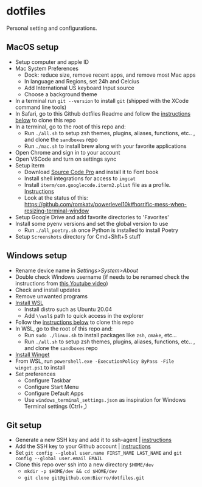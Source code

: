 # dotfiles

Personal setting and configurations.

## MacOS setup

- Setup computer and apple ID
- Mac System Preferences
  - Dock: reduce size, remove recent apps, and remove most Mac apps
  - In language and Regions, set 24h and Celcius
  - Add International US keyboard Input source
  - Choose a background theme
- In a terminal run `git --version` to install `git` (shipped with the XCode
  command line tools)
- In Safari, go to this Github dotfiles Readme and follow the [instructions
  below](#git-setup) to clone this repo
- In a terminal, go to the root of this repo and:
  - Run `./all.sh` to setup zsh themes, plugins, aliases, functions, etc.. ,
    and clone the `sandboxes` repo
  - Run `./mac.sh` to install brew along with your favorite applications
- Open Chrome and sign in to your account
- Open VSCode and turn on settings sync
- Setup iterm
  - Download [Source Code
    Pro](https://fonts.google.com/specimen/Source+Code+Pro) and install it to
    Font book
  - Install shell integrations for access to `imgcat`
  - Install `iterm/com.googlecode.iterm2.plist` file as a profile. [Instructions](https://stackoverflow.com/a/38263589/5721547)
  - Look at the status of this:
    https://github.com/romkatv/powerlevel10k#horrific-mess-when-resizing-terminal-window
- Setup Google Drive and add favorite directories to 'Favorites'
- Install some pyenv versions and set the global version to use
  - Run `./all_poetry.sh` once Python is installed to install Poetry
- Setup `Screenshots` directory for Cmd+Shft+5 stuff

## Windows setup

- Rename device name in _Settings>System>About_
- Double check Windows username (if needs to be renamed check the instructions
  from [this Youtube video](https://www.youtube.com/watch?v=w5N2aaiToiQ))
- Check and install updates
- Remove unwanted programs
- [Install WSL](https://docs.microsoft.com/en-us/windows/wsl/install-win10)
  - Install distro such as Ubuntu 20.04
  - Add `\\wsl$` path to quick access in the explorer
- Follow the [instructions below](#git-setup) to clone this
  repo
- In WSL, go to the root of this repo and:
  - Run `sudo ./linux.sh` to install packages like `zsh`, `cmake`, etc...
  - Run `./all.sh` to setup zsh themes, plugins, aliases, functions, etc.. ,
    and clone the `sandboxes` repo
- [Install Winget](https://docs.microsoft.com/en-us/windows/package-manager/winget/)
- From WSL, run `powershell.exe -ExecutionPolicy ByPass -File winget.ps1` to install
- Set preferences
  - Configure Taskbar
  - Configure Start Menu
  - Configure Default Apps
  - Use `windows_terminal_settings.json` as inspiration for Windows Terminal
    settings (Ctrl+,)

## Git setup

- Generate a new SSH key and add it to ssh-agent |
  [instructions](https://docs.github.com/en/authentication/connecting-to-github-with-ssh/generating-a-new-ssh-key-and-adding-it-to-the-ssh-agent)
- Add the SSH key to your Github account |
  [instructions](https://docs.github.com/en/authentication/connecting-to-github-with-ssh/adding-a-new-ssh-key-to-your-github-account)
- Set `git config --global user.name FIRST_NAME LAST_NAME` and `git config --global user.email EMAIL`
- Clone this repo over ssh into a new directory `$HOME/dev`
  - `mkdir -p $HOME/dev && cd $HOME/dev`
  - `git clone git@github.com:Bierro/dotfiles.git`
